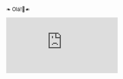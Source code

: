 ❧ Olá!🎃☙








![Snake animation](https://github.com/DaviCruz03/DaviCruz/edit/main/README.md)

</div>
